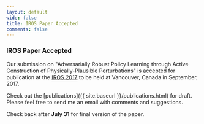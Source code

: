 ```yaml
---
layout: default
wide: false
title: IROS Paper Accepted
comments: false
---
```


### **IROS Paper Accepted**

Our submission on "Adversarially Robust Policy Learning through Active Construction of Physically-Plausible Perturbations" is accepted for publication at the [IROS 2017](http://www.iros2017.org/) to be held at Vancouver, Canada in September, 2017.

Check out the [publications]({{ site.baseurl }}/publications.html) for draft.  
Please feel free to send me an email with comments and suggestions. 

Check back after **July 31** for final version of the paper. 
